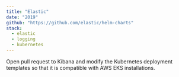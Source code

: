 ```yaml
---
title: "Elastic"
date: "2019"
github: "https://github.com/elastic/helm-charts"
stack:
  - elastic
  - logging
  - kubernetes
---
```


Open pull request to Kibana and modify the Kubernetes deployment templates so that it is compatible with AWS EKS installations.
